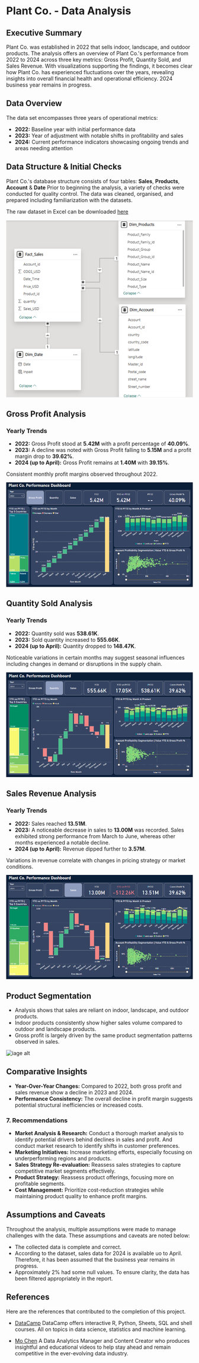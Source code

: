# Plant Co. - Data Analysis

## Executive Summary
Plant Co. was established in 2022 that sells indoor, landscape, and outdoor products. The analysis offers an overview of Plant Co.'s performance from 2022 to 2024 across three key metrics: Gross Profit, Quantity Sold, and Sales Revenue. With visualizations supporting the findings, it becomes clear how Plant Co. has experienced fluctuations over the years, revealing insights into overall financial health and operational efficiency. 2024 business year remains in progress.

## Data Overview
The data set encompasses three years of operational metrics:
- **2022:** Baseline year with initial performance data
- **2023:** Year of adjustment with notable shifts in profitability and sales
- **2024:** Current performance indicators showcasing ongoing trends and areas needing attention

## Data Structure & Initial Checks

Plant Co.'s database structure consists of four tables: **Sales**, **Products**, **Account** & **Date** Prior to beginning the analysis, a variety of checks were conducted for quality control. The data was cleaned, organised, and prepared including familiarization with the datasets.

The raw dataset in Excel can be downloaded [here](datasets/Plant_Co_Dataset.xlsx)

![image alt](images/ERD_Diagram.PNG)

## Gross Profit Analysis

### Yearly Trends

- **2022:** Gross Profit stood at **5.42M** with a profit percentage of **40.09%**.
- **2023:** A decline was noted with Gross Profit falling to **5.15M** and a profit margin drop to **39.62%**.
- **2024 (up to April):** Gross Profit remains at **1.40M** with **39.15%**.
  
Consistent monthly profit margins observed throughout 2022.

![iage alt](images/2022_Gross_Profit.PNG)

## Quantity Sold Analysis

### Yearly Trends

- **2022:** Quantity sold was **538.61K**.
- **2023:** Sold quantity increased to **555.66K**.
- **2024 (up to April):** Quantity dropped to **148.47K**.

Noticeable variations in certain months may suggest seasonal influences including changes in demand or disruptions in the supply chain.

![image alt](images/2023_Quantity_Sold.PNG)


## Sales Revenue Analysis

### Yearly Trends

- **2022:** Sales reached **13.51M**.
- **2023:** A noticeable decrease in sales to **13.00M** was recorded. Sales exhibited strong performance from March to June, whereas other months experienced a notable decline.
- **2024 (up to April):** Revenue dipped further to **3.57M**.

Variations in revenue correlate with changes in pricing strategy or market conditions.

![image alt](images/2023_Sales.PNG)

## Product Segmentation

- Analysis shows that sales are reliant on indoor, landscape, and outdoor products.
- Indoor products consistently show higher sales volume compared to outdoor and landscape products.
- Gross profit is largely driven by the same product segmentation patterns observed in sales.

![iage alt]()

## Comparative Insights

- **Year-Over-Year Changes:** Compared to 2022, both gross profit and sales revenue show a decline in 2023 and 2024.
- **Performance Consistency:** The overall decline in profit margin suggests potential structural inefficiencies or increased costs.
  
### 7. Recommendations

- **Market Analysis & Research:** Conduct a thorough market analysis to identify potential drivers behind declines in sales and profit. And  conduct market research to identify shifts in customer preferences.
- **Marketing Initiatives:** Increase marketing efforts, especially focusing on underperforming regions and products.
- **Sales Strategy Re-evaluation:** Reassess sales strategies to capture competitive market segments effectively.
- **Product Strategy:** Reassess product offerings, focusing more on profitable segments.
- **Cost Management:** Prioritize cost-reduction strategies while maintaining product quality to enhance profit margins.

## Assumptions and Caveats

Throughout the analysis, multiple assumptions were made to manage challenges with the data. These assumptions and caveats are noted below:
- The collected data is complete and correct.
- According to the dataset, sales data for 2024 is available uo to April. Therefore, it has been assumed that the business year remains in progress.
- Approximately 2% had some null values. To ensure clarity, the data has been filtered appropriately in the report.

## References 

Here are the references that contributed to the completion of this project.

- [DataCamp](https://www.datacamp.com/) DataCamp offers interactive R, Python, Sheets, SQL and shell courses. All on topics in data science, statistics and machine learning.
  
- [Mo Chen](https://www.youtube.com/@mo-chen) A Data Analytics Manager and Content Creator who produces insightful and educational videos to help stay ahead and remain competitive in the ever-evolving data industry.



